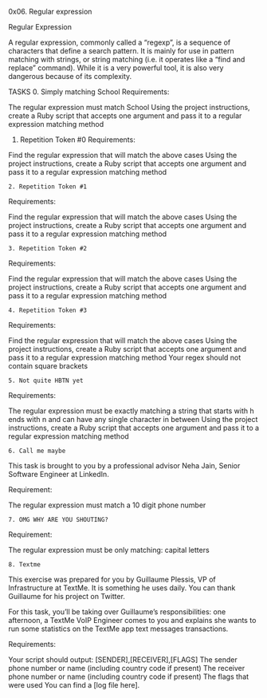 0x06. Regular expression

Regular Expression

A regular expression, commonly called a “regexp”, is a sequence of characters that define a search pattern.  It is mainly for use in pattern matching with strings, or string matching (i.e. it operates like a “find and replace” command). While it is a very powerful tool, it is also very dangerous because of its complexity.

TASKS
    0. Simply matching School
Requirements:

The regular expression must match School
Using the project instructions, create a Ruby script that accepts one argument and pass it to a regular expression matching method

   1. Repetition Token #0
Requirements:

Find the regular expression that will match the above cases
Using the project instructions, create a Ruby script that accepts one argument and pass it to a regular expression matching method

    2. Repetition Token #1
Requirements:

Find the regular expression that will match the above cases
Using the project instructions, create a Ruby script that accepts one argument and pass it to a regular expression matching method

    3. Repetition Token #2
Requirements:

Find the regular expression that will match the above cases
Using the project instructions, create a Ruby script that accepts one argument and pass it to a regular expression matching method

    4. Repetition Token #3
Requirements:

Find the regular expression that will match the above cases
Using the project instructions, create a Ruby script that accepts one argument and pass it to a regular expression matching method
Your regex should not contain square brackets

    5. Not quite HBTN yet
Requirements:

The regular expression must be exactly matching a string that starts with h ends with n and can have any single character in between
Using the project instructions, create a Ruby script that accepts one argument and pass it to a regular expression matching method

    6. Call me maybe
This task is brought to you by a professional advisor Neha Jain, Senior Software Engineer at LinkedIn.

Requirement:

The regular expression must match a 10 digit phone number

    7. OMG WHY ARE YOU SHOUTING?
Requirement:

The regular expression must be only matching: capital letters

    8. Textme
This exercise was prepared for you by Guillaume Plessis, VP of Infrastructure at TextMe. It is something he uses daily. You can thank Guillaume for his project on Twitter.

For this task, you’ll be taking over Guillaume’s responsibilities: one afternoon, a TextMe VoIP Engineer comes to you and explains she wants to run some statistics on the TextMe app text messages transactions.

Requirements:

Your script should output: [SENDER],[RECEIVER],[FLAGS]
The sender phone number or name (including country code if present)
The receiver phone number or name (including country code if present)
The flags that were used
You can find a [log file here].
